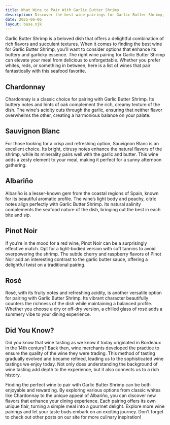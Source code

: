 ```yaml
---
title: What Wine to Pair With Garlic Butter Shrimp
description: Discover the best wine pairings for Garlic Butter Shrimp, from bold reds to crisp whites.
date: 2025-06-06
layout: base.njk
---
```


Garlic Butter Shrimp is a beloved dish that offers a delightful combination of rich flavors and succulent textures. When it comes to finding the best wine for Garlic Butter Shrimp, you'll want to consider options that enhance its buttery and garlicky essence. The right wine pairing for Garlic Butter Shrimp can elevate your meal from delicious to unforgettable. Whether you prefer whites, reds, or something in between, here is a list of wines that pair fantastically with this seafood favorite.

## Chardonnay

Chardonnay is a classic choice for pairing with Garlic Butter Shrimp. Its buttery notes and hints of oak complement the rich, creamy texture of the dish. The wine's acidity cuts through the garlic, ensuring that neither flavor overwhelms the other, creating a harmonious balance on your palate.

## Sauvignon Blanc

For those looking for a crisp and refreshing option, Sauvignon Blanc is an excellent choice. Its bright, citrusy notes enhance the natural flavors of the shrimp, while its minerality pairs well with the garlic and butter. This wine adds a zesty element to your meal, making it perfect for a sunny afternoon gathering.

## Albariño

Albariño is a lesser-known gem from the coastal regions of Spain, known for its beautiful aromatic profile. The wine’s light body and peachy, citric notes align perfectly with Garlic Butter Shrimp. Its natural salinity complements the seafood nature of the dish, bringing out the best in each bite and sip.

## Pinot Noir

If you’re in the mood for a red wine, Pinot Noir can be a surprisingly effective match. Opt for a light-bodied version with soft tannins to avoid overpowering the shrimp. The subtle cherry and raspberry flavors of Pinot Noir add an interesting contrast to the garlic butter sauce, offering a delightful twist on a traditional pairing.

## Rosé

Rosé, with its fruity notes and refreshing acidity, is another versatile option for pairing with Garlic Butter Shrimp. Its vibrant character beautifully counters the richness of the dish while maintaining a balanced profile. Whether you choose a dry or off-dry version, a chilled glass of rosé adds a summery vibe to your dining experience.

## Did You Know?

Did you know that wine tasting as we know it today originated in Bordeaux in the 14th century? Back then, wine merchants developed the practice to ensure the quality of the wine they were trading. This method of tasting gradually evolved and became refined, leading us to the sophisticated wine tastings we enjoy today. Not only does understanding the background of wine tasting add depth to the experience, but it also connects us to a rich history.

Finding the perfect wine to pair with Garlic Butter Shrimp can be both enjoyable and rewarding. By exploring various options from classic whites like Chardonnay to the unique appeal of Albariño, you can discover new flavors that enhance your dining experience. Each pairing offers its own unique flair, turning a simple meal into a gourmet delight. Explore more wine pairings and let your taste buds embark on an exciting journey. Don't forget to check out other posts on our site for more culinary inspiration!